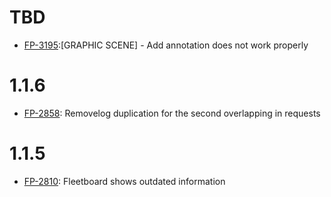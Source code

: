 # TBD
- [FP-3195](https://movai.atlassian.net/browse/FP-3195):[GRAPHIC SCENE] - Add annotation does not work properly

# 1.1.6
- [FP-2858](https://movai.atlassian.net/browse/FP-2858): Removelog duplication for the second overlapping in requests

# 1.1.5
- [FP-2810](https://movai.atlassian.net/browse/FP-2810): Fleetboard shows outdated information
